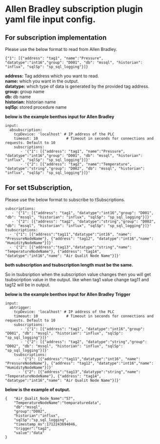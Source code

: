 # Allen Bradley subscription plugin yaml file input config.

## For subscription implementation

Please use the below format to read from Allen Bradley.

```{"1": [{"address": "tag1", "name":"Pressure", "datatype":"int16","group": "D001", "db": "mssql", "historian": "influx", "sqlSp": "sp_sql_logging"}]}```

**address:** Tag address which you want to read.<br />
**name:** which you want in the output.<br /> 
**datatype:** which type of data is generated by the provided tag address. <br />
**group:** group name<br />
**db:** db name <br />
**historian:** historian name<br />
**sqlSp:** stored procedure name<br />

**below is the example benthos input for Allen Bradley**
```
input:
  absubscription:
    tcpDevice: 'localhost' # IP address of the PLC
    timeout: 10             # Timeout in seconds for connections and requests. Default to 10
    subscriptions:
       - '{"1": [{"address": "tag1", "name":"Pressure", "datatype":"int16","group": "D001", "db": "mssql", "historian": "influx", "sqlSp": "sp_sql_logging"}]}'
       - '{"2": [{"address": "tag2", "name":"Temperature", "datatype":"string","group": "D002", "db": "mssql", "historian": "influx", "sqlSp": "sp_sql_logging"}]}'
```

## For set tSubscription,
Please use the below format to subscribe to tSubscriptions.
```
subscriptions:
   - '{"1": [{"address": "tag1", "datatype":"int16","group": "D001", "db": "mssql", "historian": "influx", "sqlSp": "sp_sql_logging"}]}'
   - '{"2": [{"address": "tag2", "datatype":"string","group": "D002", "db": "mssql", "historian": "influx", "sqlSp": "sp_sql_logging"}]}'
tsubscriptions:
  - '{"1": [{"address":"tag11","datatype":"int16", "name": "PressureNodeName"}, {"address": "tag12", "datatype":"int16","name": "HumidityNodeName"}]}'
  - '{"2": [{"address":"tag13","datatype":"string","name": "TemperatureNodeName"}, {"address": "tag14", "datatype":"int16","name": "Air Qualit Node Name"}]}'
```

**both subscription and tsubscription length must be the same.**

So in tsubsription when the subscription value changes then you will get tsubscription value in the output.  like when tag1 value change tag11 and tag12 will be in output. 

**below is the example benthos input for Allen Bradley Trigger**
```
input:
  abtrigger:
    tcpDevice: 'localhost' # IP address of the PLC
    timeout: 10             # Timeout in seconds for connections and requests. Default to 10
    subscriptions:
       - '{"1": [{"address": "tag1", "datatype":"int16","group": "D001", "db": "mssql", "historian": "influx", "sqlSp": "sp_sql_logging"}]}'
       - '{"2": [{"address": "tag2", "datatype":"string","group": "D002", "db": "mssql", "historian": "influx", "sqlSp": "sp_sql_logging"}]}'
    tsubscriptions:
      - '{"1": [{"address":"tag11","datatype":"int16", "name": "PressureNodeName"}, {"address": "tag12", "datatype":"int16","name": "HumidityNodeName"}]}'
      - '{"2": [{"address":"tag13","datatype":"string","name": "TemperatureNodeName"}, {"address": "tag14", "datatype":"int16","name": "Air Qualit Node Name"}]}'
```

**below is the example of output.**

```
{   "Air_Qualit_Node_Name":"57",
	"TemperatureNodeName":"temparaturedata",
	"db":"mssql",
	"group":"D002",
	"historian":"influx",
	"sqlSp":"sp_sql_logging",
	"timestamp_ms":1712243694046,
	"trigger":"tag2",
	"value":"data"
}
```